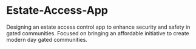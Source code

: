# Estate-Access-App
Designing an estate access control app to enhance security and safety in gated communities. Focused on bringing an affordable initiative to create modern day gated communities. 
